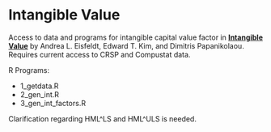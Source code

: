 # Intangible Value

Access to data and programs for intangible capital value factor in [**Intangible Value**](https://papers.ssrn.com/sol3/papers.cfm?abstract_id=3720983) by Andrea L. Eisfeldt, Edward T. Kim, and Dimitris Papanikolaou. Requires current access to CRSP and Compustat data.

R Programs:
* 1_getdata.R
* 2_gen_int.R
* 3_gen_int_factors.R

Clarification regarding HML^LS and HML^ULS is needed.
